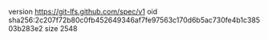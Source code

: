 version https://git-lfs.github.com/spec/v1
oid sha256:2c207f72b80c0fb452649346af7fe97563c170d6b5ac730fe4b1c38503b283e2
size 2548
